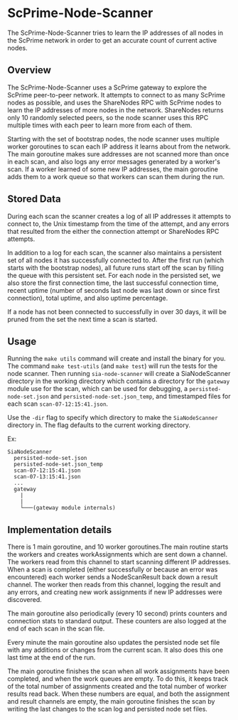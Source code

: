 # ScPrime-Node-Scanner

The ScPrime-Node-Scanner tries to learn the IP addresses of all nodes in the ScPrime
network in order to get an accurate count of current active nodes.

## Overview

The ScPrime-Node-Scanner uses a ScPrime gateway to explore the ScPrime peer-to-peer network.
It attempts to connect to as many ScPrime nodes as possible, and uses the ShareNodes
RPC with ScPrime nodes to learn the IP addresses of more nodes in the network.
ShareNodes returns only 10 randomly selected peers, so the node scanner uses
this RPC multiple times with each peer to learn more from each of them.

Starting with the set of bootstrap nodes, the node scanner uses multiple worker
goroutines to scan each IP address it learns about from the network. The main
goroutine makes sure addresses are not scanned more than once in each scan, and
also logs any error messages generated by a worker's scan. If a worker learned
of some new IP addresses, the main goroutine adds them to a work queue so that
workers can scan them during the run. 

## Stored Data

During each scan the scanner creates a log of all IP addresses it attempts to
connect to, the Unix timestamp from the time of the attempt, and any errors that
resulted from the either the connection attempt or ShareNodes RPC attempts. 

In addition to a log for each scan, the scanner also maintains a persistent set
of all nodes it has successfully connected to. After the first run (which starts
with the bootstrap nodes), all future runs start off the scan by filling the
queue with this persistent set. For each node in the persisted set, we also
store the first connection time, the last successful connection time, recent
uptime (number of seconds last node was last down or since first connection),
total uptime, and also uptime percentage.
 
If a node has not been connected to successfully in over 30 days, it will be
pruned from the set the next time a scan is started.

## Usage 
Running the `make utils` command will create and install the binary for you. The
command `make test-utils` (and `make test`) will run the tests for the node
scanner.  Then running `sia-node-scanner` will create a SiaNodeScanner directory
in the working directory which contains a directory for the `gateway` module use
for the scan, which can be used for debugging, a `persisted-node-set.json` and
  `persisted-node-set.json_temp`, and timestamped files for each scan
  `scan-07-12:15:41.json`.

Use the `-dir` flag to specify which directory to make the `SiaNodeScanner`
directory in. The flag defaults to the current working directory.

Ex:
```
SiaNodeScanner
  persisted-node-set.json
  persisted-node-set.json_temp
  scan-07-12:15:41.json
  scan-07-13:15:41.json
  ...
  gateway
    |    
    |
    └───(gateway module internals)
``` 

## Implementation details 
There is 1 main goroutine, and 10 worker goroutines.The main routine starts the
workers and creates workAssignments which are sent down a channel. The workers
read from this channel to start scanning different IP addresses. When a scan is
completed (either successfully or because an error was encountered) each worker
sends a NodeScanResult back down a result channel.  The worker then reads from
this channel, logging the result and any errors, and creating new work
assignments if new IP addresses were discovered. 

The main goroutine also periodically (every 10 second) prints counters and
connection stats to standard output. These counters are also logged at the end
of each scan in the scan file.

Every minute the main goroutine also updates the persisted node set file with
any additions or changes from the current scan. It also does this one last time
at the end of the run.

The main goroutine finishes the scan when all work assignments have been
completed, and when the work queues are empty. To do this, it keeps track of the
total number of assignments created and the total number of worker results read
back. When these numbers are equal, and both the assignment and result channels
are empty, the main goroutine finishes the scan by writing the last changes to
the scan log and persisted node set files.
